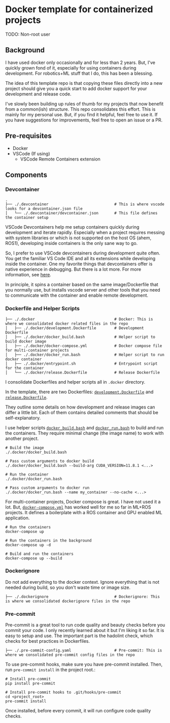 # Docker template for containerized projects

TODO: Non-root user

## Background

I have used docker only occasionally and for less than 2 years. But, I've quickly grown fond of it, especially for using containers during development. For robotics+ML stuff that I do, this has been a blessing.

The idea of this template repo is that copying these files directly into a new project should give you a quick start to add docker support for your development and release code.

I've slowly been building up rules of thumb for my projects that now benefit from a common(ish) structure. This repo consolidates this effort. This is mainly for my personal use. But, if you find it helpful, feel free to use it. If you have suggestions for improvements, feel free to open an issue or a PR.

## Pre-requisites

- Docker
- VSCode (If using)
  - VSCode Remote Containers extension

## Components

### Devcontainer

```shell
.
├── ./.devcontainer                             # This is where vscode looks for a devcontainer.json file
│   └── ./.devcontainer/devcontainer.json       # This file defines the container setup
```

VSCode Devcontainers help me setup containers quickly during development and iterate rapidly. Especially when a project requires messing with system libraries or which is not supported on the host OS (ahem, ROS1), developing inside containers is the only sane way to go.

So, I prefer to use VSCode devcontainers during development quite often. You get the familiar VS Code IDE and all its extensions while developing inside the container. One my favorite things that devcontainers offer is native experience in debugging. But there is a lot more. For more information, see [here](https://code.visualstudio.com/docs/remote/containers).

In principle, it spins a container based on the same image/Dockerfile that you normally use, but installs vscode server and other tools that you need to communicate with the container and enable remote development.

### Dockerfile and Helper Scripts

```shell
├── ./.docker                                   # Docker: This is where we consolidated docker related files in the repo
│   ├── ./.docker/development.Dockerfile        # Development Dockerfile
│   ├── ./.docker/docker_build.bash             # Helper script to build docker image
│   ├── ./.docker/docker-compose.yml            # Docker compose file for multi-container projects
│   ├── ./.docker/docker_run.bash               # Helper script to run docker container
│   ├── ./.docker/entrypoint.sh                 # Entrypoint script for the container
│   └── ./.docker/release.Dockerfile            # Release Dockerfile

```

I consolidate Dockerfiles and helper scripts all in `.docker` directory.

In the template, there are two Dockerfiles: [`development.Dockerfile`](.docker/development.Dockerfile) and [`release.Dockerfile`](.docker/release.Dockerfile).

They outline some details on how development and release images can differ a little bit. Each of them contains detailed comments that should be self-explanatory.

I use helper scripts [`docker_build.bash`](.docker/docker_build.bash) and [`docker_run.bash`](.docker/docker_run.bash) to build and run the containers. They require minimal change (the image name) to work with another project.

```shell
# Build the image
./.docker/docker_build.bash

# Pass custom arguments to docker build
./.docker/docker_build.bash --build-arg CUDA_VERSION=11.8.1 <...>

# Run the container
./.docker/docker_run.bash

# Pass custom arguments to docker run
./.docker/docker_run.bash --name my_container --no-cache <...>
```

For multi-container projects, Docker compose is great. I have not used it a lot. But, [`docker-compose.yml`](.docker/docker-compose.yml) has worked well for me so far in ML+ROS projects. It defines a boilerplate with a ROS container and GPU enabled ML application.

```shell
# Run the containers
docker-compose up

# Run the containers in the background
docker-compose up -d

# Build and run the containers
docker-compose up --build
```

### Dockerignore

Do not add everything to the docker context. Ignore everything that is not needed during build, so you don't waste time or image size.

```shell
├── ./.dockerignore                             # Dockerignore: This is where we consolidated dockerignore files in the repo
```

### Pre-commit

Pre-commit is a great tool to run code quality and beauty checks before you commit your code. I only recently learned about it but I'm liking it so far. It is easy to setup and use. The important part is the hadolint check, which checks for best practices in Dockerfiles.

```shell
├── ./.pre-commit-config.yaml                   # Pre-commit: This is where we consolidated pre-commit config files in the repo
```

To use pre-commit hooks, make sure you have pre-commit installed. Then, run `pre-commit install` in the project root.:

```shell
# Install pre-commit
pip install pre-commit

# Install pre-commit hooks to .git/hooks/pre-commit
cd <project_root>
pre-commit install
```

Once installed, before every commit, it will run configure code quality checks.
